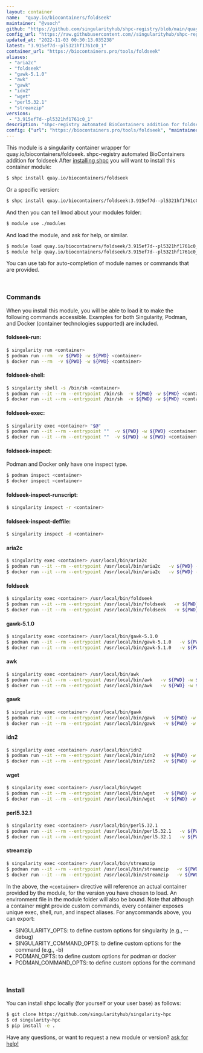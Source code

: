 ```yaml
---
layout: container
name:  "quay.io/biocontainers/foldseek"
maintainer: "@vsoch"
github: "https://github.com/singularityhub/shpc-registry/blob/main/quay.io/biocontainers/foldseek/container.yaml"
config_url: "https://raw.githubusercontent.com//singularityhub/shpc-registry/main/quay.io/biocontainers/foldseek/container.yaml"
updated_at: "2022-11-03 00:30:13.035238"
latest: "3.915ef7d--pl5321hf1761c0_1"
container_url: "https://biocontainers.pro/tools/foldseek"
aliases:
 - "aria2c"
 - "foldseek"
 - "gawk-5.1.0"
 - "awk"
 - "gawk"
 - "idn2"
 - "wget"
 - "perl5.32.1"
 - "streamzip"
versions:
 - "3.915ef7d--pl5321hf1761c0_1"
description: "shpc-registry automated BioContainers addition for foldseek"
config: {"url": "https://biocontainers.pro/tools/foldseek", "maintainer": "@vsoch", "description": "shpc-registry automated BioContainers addition for foldseek", "latest": {"3.915ef7d--pl5321hf1761c0_1": "sha256:ad8a423b260403e5f95640f0d0e66e11ad36f566b1360dbb99f481f45f2a67c8"}, "tags": {"3.915ef7d--pl5321hf1761c0_1": "sha256:ad8a423b260403e5f95640f0d0e66e11ad36f566b1360dbb99f481f45f2a67c8"}, "docker": "quay.io/biocontainers/foldseek", "aliases": {"aria2c": "/usr/local/bin/aria2c", "foldseek": "/usr/local/bin/foldseek", "gawk-5.1.0": "/usr/local/bin/gawk-5.1.0", "awk": "/usr/local/bin/awk", "gawk": "/usr/local/bin/gawk", "idn2": "/usr/local/bin/idn2", "wget": "/usr/local/bin/wget", "perl5.32.1": "/usr/local/bin/perl5.32.1", "streamzip": "/usr/local/bin/streamzip"}}
---
```


This module is a singularity container wrapper for quay.io/biocontainers/foldseek.
shpc-registry automated BioContainers addition for foldseek
After [installing shpc](#install) you will want to install this container module:


```bash
$ shpc install quay.io/biocontainers/foldseek
```

Or a specific version:

```bash
$ shpc install quay.io/biocontainers/foldseek:3.915ef7d--pl5321hf1761c0_1
```

And then you can tell lmod about your modules folder:

```bash
$ module use ./modules
```

And load the module, and ask for help, or similar.

```bash
$ module load quay.io/biocontainers/foldseek/3.915ef7d--pl5321hf1761c0_1
$ module help quay.io/biocontainers/foldseek/3.915ef7d--pl5321hf1761c0_1
```

You can use tab for auto-completion of module names or commands that are provided.

<br>

### Commands

When you install this module, you will be able to load it to make the following commands accessible.
Examples for both Singularity, Podman, and Docker (container technologies supported) are included.

#### foldseek-run:

```bash
$ singularity run <container>
$ podman run --rm  -v ${PWD} -w ${PWD} <container>
$ docker run --rm  -v ${PWD} -w ${PWD} <container>
```

#### foldseek-shell:

```bash
$ singularity shell -s /bin/sh <container>
$ podman run --it --rm --entrypoint /bin/sh  -v ${PWD} -w ${PWD} <container>
$ docker run --it --rm --entrypoint /bin/sh  -v ${PWD} -w ${PWD} <container>
```

#### foldseek-exec:

```bash
$ singularity exec <container> "$@"
$ podman run --it --rm --entrypoint ""  -v ${PWD} -w ${PWD} <container> "$@"
$ docker run --it --rm --entrypoint ""  -v ${PWD} -w ${PWD} <container> "$@"
```

#### foldseek-inspect:

Podman and Docker only have one inspect type.

```bash
$ podman inspect <container>
$ docker inspect <container>
```

#### foldseek-inspect-runscript:

```bash
$ singularity inspect -r <container>
```

#### foldseek-inspect-deffile:

```bash
$ singularity inspect -d <container>
```


#### aria2c

```bash
$ singularity exec <container> /usr/local/bin/aria2c
$ podman run --it --rm --entrypoint /usr/local/bin/aria2c   -v ${PWD} -w ${PWD} <container> -c " $@"
$ docker run --it --rm --entrypoint /usr/local/bin/aria2c   -v ${PWD} -w ${PWD} <container> -c " $@"
```


#### foldseek

```bash
$ singularity exec <container> /usr/local/bin/foldseek
$ podman run --it --rm --entrypoint /usr/local/bin/foldseek   -v ${PWD} -w ${PWD} <container> -c " $@"
$ docker run --it --rm --entrypoint /usr/local/bin/foldseek   -v ${PWD} -w ${PWD} <container> -c " $@"
```


#### gawk-5.1.0

```bash
$ singularity exec <container> /usr/local/bin/gawk-5.1.0
$ podman run --it --rm --entrypoint /usr/local/bin/gawk-5.1.0   -v ${PWD} -w ${PWD} <container> -c " $@"
$ docker run --it --rm --entrypoint /usr/local/bin/gawk-5.1.0   -v ${PWD} -w ${PWD} <container> -c " $@"
```


#### awk

```bash
$ singularity exec <container> /usr/local/bin/awk
$ podman run --it --rm --entrypoint /usr/local/bin/awk   -v ${PWD} -w ${PWD} <container> -c " $@"
$ docker run --it --rm --entrypoint /usr/local/bin/awk   -v ${PWD} -w ${PWD} <container> -c " $@"
```


#### gawk

```bash
$ singularity exec <container> /usr/local/bin/gawk
$ podman run --it --rm --entrypoint /usr/local/bin/gawk   -v ${PWD} -w ${PWD} <container> -c " $@"
$ docker run --it --rm --entrypoint /usr/local/bin/gawk   -v ${PWD} -w ${PWD} <container> -c " $@"
```


#### idn2

```bash
$ singularity exec <container> /usr/local/bin/idn2
$ podman run --it --rm --entrypoint /usr/local/bin/idn2   -v ${PWD} -w ${PWD} <container> -c " $@"
$ docker run --it --rm --entrypoint /usr/local/bin/idn2   -v ${PWD} -w ${PWD} <container> -c " $@"
```


#### wget

```bash
$ singularity exec <container> /usr/local/bin/wget
$ podman run --it --rm --entrypoint /usr/local/bin/wget   -v ${PWD} -w ${PWD} <container> -c " $@"
$ docker run --it --rm --entrypoint /usr/local/bin/wget   -v ${PWD} -w ${PWD} <container> -c " $@"
```


#### perl5.32.1

```bash
$ singularity exec <container> /usr/local/bin/perl5.32.1
$ podman run --it --rm --entrypoint /usr/local/bin/perl5.32.1   -v ${PWD} -w ${PWD} <container> -c " $@"
$ docker run --it --rm --entrypoint /usr/local/bin/perl5.32.1   -v ${PWD} -w ${PWD} <container> -c " $@"
```


#### streamzip

```bash
$ singularity exec <container> /usr/local/bin/streamzip
$ podman run --it --rm --entrypoint /usr/local/bin/streamzip   -v ${PWD} -w ${PWD} <container> -c " $@"
$ docker run --it --rm --entrypoint /usr/local/bin/streamzip   -v ${PWD} -w ${PWD} <container> -c " $@"
```



In the above, the `<container>` directive will reference an actual container provided
by the module, for the version you have chosen to load. An environment file in the
module folder will also be bound. Note that although a container
might provide custom commands, every container exposes unique exec, shell, run, and
inspect aliases. For anycommands above, you can export:

 - SINGULARITY_OPTS: to define custom options for singularity (e.g., --debug)
 - SINGULARITY_COMMAND_OPTS: to define custom options for the command (e.g., -b)
 - PODMAN_OPTS: to define custom options for podman or docker
 - PODMAN_COMMAND_OPTS: to define custom options for the command

<br>

### Install

You can install shpc locally (for yourself or your user base) as follows:

```bash
$ git clone https://github.com/singularityhub/singularity-hpc
$ cd singularity-hpc
$ pip install -e .
```

Have any questions, or want to request a new module or version? [ask for help!](https://github.com/singularityhub/singularity-hpc/issues)